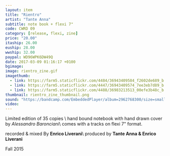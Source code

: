 ```yaml
---
layout: item
title: "Rientro"
artist: "Tante Anna"
subtitle: note book + flexi 7"
code: CWRD 09
category: [release, flexi, zine]
price: "20.00"
itaship: 26.00
euship: 28.00
wwship: 32.00
paypal: WD96WPK6DW49Q
date: 2017-03-09 01:16:17 +0100
bgimage:
image: rientro_zine.gif
imagethumb:
  - link: https://farm5.staticflickr.com/4484/36943409584_f2602de689_b.jpg
  - link: https://farm5.staticflickr.com/4447/36943409574_7ee3eb7d89_b.jpg
  - link: https://farm5.staticflickr.com/4488/36983213513_00efe3b48c_b.jpg
thumbnail: rientro_zine_thumbnail.png
sound: "https://bandcamp.com/EmbeddedPlayer/album=2962768300/size=small/bgcol=333333/linkcol=ffffff/track=4124325278/transparent=true/"
video:
---
```


Limited edition of 35 copies \\
hand bound notebook with hand drawn cover by *Alessandro Baronciani*\\
comes with a tracks on flexi 7" format.

recorded & mixed By **Enrico Liverani**\\
produced by **Tante Anna & Enrico Liverani**

Fall 2015